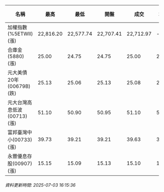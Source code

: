 | 名稱 | 最高 | 最低 | 開盤 | 成交 | 均價 | 成交金額(億) | 昨收 | 漲跌幅 | 漲跌 | 總量 | 昨量 | 振幅 |
| -------- | -------- | -------- | -------- |-------- | -------- | -------- |-------- |-------- |-------- | -------- | -------- |-------- |
|加權指數(%5ETWII) (漲)|22,816.20|22,577.74|22,707.41|22,712.97|-|3,751.08|22,577.74|0.60%|135.23|5,986,266|0|1.06%|
|合庫金(5880) (漲)|25.00|24.75|24.75|25.00|24.93|1.39|24.90|0.40%|0.10|5,586|3,583|1.00%|
|元大美債20年(00679B) (跌)|25.13|25.06|25.13|25.08|25.09|7.55|25.30|0.87%|0.22|30,094|18,251|0.28%|
|元大台灣高息低波(00713) (漲)|51.10|50.90|50.95|51.10|51.02|3.32|50.70|0.79%|0.40|6,512|4,770|0.39%|
|富邦臺灣中小(00733) (漲)|39.73|39.21|39.21|39.63|39.54|0.484|38.97|1.69%|0.66|1,223|819|1.33%|
|永豐優息存股(00907) (漲)|15.15|15.09|15.13|15.10|15.12|0.226|14.99|0.73%|0.11|1,496|1,526|0.40%|
###### 資料更新時間: 2025-07-03 16:15:36